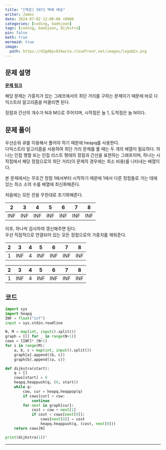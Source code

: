 ```yaml
---
title: "[백준] 5972 택배 배송"
writer: James
date: 2024-07-02 12:00:00 +0900
categories: [coding, baekjoon]
tags: [coding, baekjoon, dijkstra]
pin: false
math: true
mermaid: true
image:
  path: https://d2gd6pc034wcta.cloudfront.net/images/logo@2x.png
---
```


## 문제 설명

<b>[문제 링크](https://www.acmicpc.net/problem/5972)</b>  

해당 문제는 가중치가 있는 그래프에서의 최단 거리를 구하는 문제이기 때문에 바로 다익스트라 알고리즘을 떠올리면 된다.  

정점과 간선의 개수가 N과 M으로 주어지며, 시작점은 늘 1, 도착점은 늘 N이다.  

## 문제 풀이

우선순위 큐를 이용해서 풀어야 하기 때문에 heapq를 사용한다.  
다익스트라 알고리즘을 사용하여 최단 거리 문제를 풀 때는 두 개의 배열이 필요하다. 하나는 인접 행렬 또는 인접 리스트 형태의 정점과 간선을 표현하는 그래프이며, 하나는 시작점에서 해당 정점으로의 최단 거리(이 문제의 경우에는 최소 비용)를 나타내는 배열이다. 

본 문제에서는 무조건 정점 1에서부터 시작하기 때문에 1에서 다른 정점들로 가는 데에 있는 최소 소의 수를 배열에 최신화해준다.  

처음에는 모든 칸을 무한대로 초기화해준다.  


| 2 | 3 | 4 | 5 | 6 | 7 | 8 | 
|---|---|---|---|---|---|---|
| INF | INF | INF | INF | INF | INF | INF | 

이후, 하나씩 검사하여 갱신해주면 된다.  
우선 직접적으로 연결되어 있는 모든 정점으로의 가중치를 채워준다.  

| 2 | 3 | 4 | 5 | 6 | 7 | 8 | 
|---|---|---|---|---|---|---|
| 1 | INF | 4 | INF | INF | INF | INF | 


| 2 | 3 | 4 | 5 | 6 | 7 | 8 | 
|---|---|---|---|---|---|---|
| 1 | INF | 4 | INF | INF | INF | INF | 

## 코드

```python
import sys
import heapq 
INF = float("inf")
input = sys.stdin.readline

N, M = map(int, input().split())
graph = [[] for _ in range(N+1)] 
cows = [INF]* (N+1)
for i in range(M):
    a, b, c = map(int, input().split())
    graph[a].append((b, c))
    graph[b].append((a, c))

def dijkstra(start):
    q = []
    cows[start] = 0
    heapq.heappush(q, (0, start))
    while q:
        cow, cur = heapq.heappop(q)
        if cows[cur] < cow:
            continue
        for next in graph[cur]:
            cost = cow + next[1]
            if cost < cows[next[0]]:
                cows[next[0]] = cost
                heapq.heappush(q, (cost, next[0]))
    return cows[N]

print(dijkstra(1))"
```
 
 <hr>